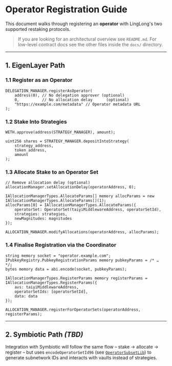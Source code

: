 # Operator Registration Guide

This document walks through registering an **operator** with LingLong's two supported restaking protocols.

> If you are looking for an architectural overview see `README.md`. For low-level contract docs see the other files inside the `docs/` directory.

---

## 1. EigenLayer Path

### 1.1 Register as an Operator
```solidity
DELEGATION_MANAGER.registerAsOperator(
    address(0), // No delegation approver (optional)
    0,          // No allocation delay      (optional)
    "https://example.com/metadata" // Operator metadata URL
);
```

### 1.2 Stake Into Strategies
```solidity
WETH.approve(address(STRATEGY_MANAGER), amount);

uint256 shares = STRATEGY_MANAGER.depositIntoStrategy(
    strategy_address,
    token_address,
    amount
);
```

### 1.3 Allocate Stake to an Operator Set
```solidity
// Remove allocation delay (optional)
allocationManager.setAllocationDelay(operatorAddress, 0);

IAllocationManagerTypes.AllocateParams[] memory allocParams = new IAllocationManagerTypes.AllocateParams[](1);
allocParams[0] = IAllocationManagerTypes.AllocateParams({
    operatorSet: OperatorSet(taiyiMiddlewareAddress, operatorSetId),
    strategies: strategies,
    newMagnitudes: magnitudes
});

ALLOCATION_MANAGER.modifyAllocations(operatorAddress, allocParams);
```

### 1.4 Finalise Registration via the Coordinator
```solidity
string memory socket = "operator.example.com";
IPubkeyRegistry.PubkeyRegistrationParams memory pubkeyParams = /* … */;
bytes memory data = abi.encode(socket, pubkeyParams);

IAllocationManagerTypes.RegisterParams memory registerParams = IAllocationManagerTypes.RegisterParams({
    avs: taiyiMiddlewareAddress,
    operatorSetIds: [operatorSetId],
    data: data
});

ALLOCATION_MANAGER.registerForOperatorSets(operatorAddress, registerParams);
```

---

## 2. Symbiotic Path *(TBD)*
Integration with Symbiotic will follow the same flow – stake → allocate → register – but uses `encodeOperatorSetId96` (see [`OperatorSubsetLib`](OperatorSubsetLib.md)) to generate subnetwork IDs and interacts with vaults instead of strategies. 